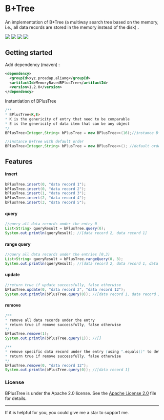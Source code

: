 # B+Tree

An implementation of B+Tree  (a multiway search tree based on the memory, i.e., all data records are stored in the memory instead of the disk) . 



![](https://img.shields.io/badge/license-Apache%202.0-green)	![](https://img.shields.io/badge/coverage-100%25-brightgreen)	![](https://img.shields.io/badge/maven%20central-v1.2.0-blue)	 ![](https://img.shields.io/badge/java%20version-8-red)



## Getting started

Add dependency (maven) :

```xml
<dependency>
  <groupId>xyz.proadap.aliang</groupId>
  <artifactId>MemoryBasedBPlusTree</artifactId>
  <version>1.2.0</version>
</dependency>
```



Instantiation of BPlusTree

```java
/**
* BPlusTree<K,E>
* K is the genericity of entry that need to be comparable
* E is the genericity of data item that can be any object
*/
BPlusTree<Integer,String> bPlusTree = new BPlusTree<>(16);//instance B+Tree with specific order

//instance B+Tree with default order
BPlusTree<Integer,String> bPlusTree = new BPlusTree<>(); //default order is 9
```



## Features

#### insert

```java
bPlusTree.insert(0, "data record 1");
bPlusTree.insert(0, "data record 2");
bPlusTree.insert(1, "data record 3");
bPlusTree.insert(2, "data record 4");
bPlusTree.insert(3, "data record 5");
```



#### query

```java
//query all data records under the entry 0
List<String> queryResult = bPlusTree.query(0);
System.out.println(queryResult); //[data record 2, data record 1]
```



#### range query

```java
//query all data records under the entries [0,3)
List<String> queryResult = bPlusTree.rangeQuery(0, 3);
System.out.println(queryResult); //[data record 2, data record 1, data record 3, data record 4]
```



#### update

```java
//return true if update successfully, false otherwise
bPlusTree.update(0, "data record 2", "data record 12");
System.out.println(bPlusTree.query(0)); //[data record 1, data record 12]
```



#### remove

```java
/**
* remove all data records under the entry
* return true if remove successfully, false otherwise
*/
bPlusTree.remove(1);
System.out.println(bPlusTree.query(1)); //[]

/**
* remove specific data record under the entry (using ".equals()" to determine whether certain data record is the present)
* return true if remove successfully, false otherwise
*/
bPlusTree.remove(0, "data record 12");
System.out.println(bPlusTree.query(0)); //[data record 1]
```



### License

BPlusTree is under the Apache 2.0 license. See the [Apache License 2.0](http://www.apache.org/licenses/LICENSE-2.0) file for details.

------

If it is helpful for you, you could give me a star to support me.

